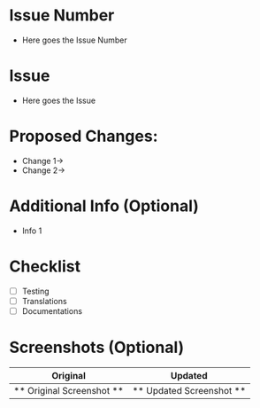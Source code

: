 # Issue Number
* Here goes the Issue Number
# Issue
* Here goes the Issue
# Proposed Changes:
* Change 1->
* Change 2->
# Additional Info (Optional)
* Info 1
# Checklist
* [ ] Testing
* [ ] Translations
* [ ] Documentations
# Screenshots (Optional)
Original | Updated
---------|--------
** Original Screenshot ** | ** Updated Screenshot **
